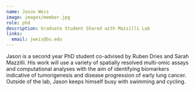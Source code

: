 ```yaml
---
name: Jason Weis
image: images/member.jpg
role: phd
description: Graduate Student Shared with Mazzilli Lab
links:
  email: jweis@bu.edu
---
```


Jason is a second year PhD student co-advised by Ruben Dries and Sarah Mazzilli. His work will use a variety of spatially resolved multi-omic assays and computational analyses with the aim of identifying biomarkers indicative of tumorigenesis and disease progression of early lung cancer. Outside of the lab, Jason keeps himself busy with swimming and cycling.
